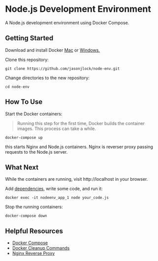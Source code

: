 # Node.js Development Environment

A Node.js development environment using Docker Compose.

## Getting Started

Download and install Docker [Mac](https://www.docker.com/docker-mac) or [Windows.](https://www.docker.com/docker-windows)

Clone this repository:

```
git clone https://github.com/jasonjlock/node-env.git
```

Change directories to the new repository:

```
cd node-env
```

## How To Use

Start the Docker containers:

> Running this step for the first time, Docker builds the container images.
> This process can take a while.

```
docker-compose up
```

this starts Nginx and Node.js containers. Nginx is reverser proxy
passing requests to the Node.js server.

## What Next

While the containers are running, visit http://localhost in your browser.

Add [dependencies](https://docs.npmjs.com/files/package.json#dependencies), write some code, and run it:
```
docker exec -it nodeenv_app_1 node your_code.js
```

Stop the running containers:
```
docker-compose down
```

## Helpful Resources

* [Docker Compose](https://docs.docker.com/compose/reference/)
* [Docker Cleanup Commands](https://www.digitalocean.com/community/tutorials/how-to-remove-docker-images-containers-and-volumes)
* [Nginx Reverse Proxy](https://www.nginx.com/resources/admin-guide/reverse-proxy/)



